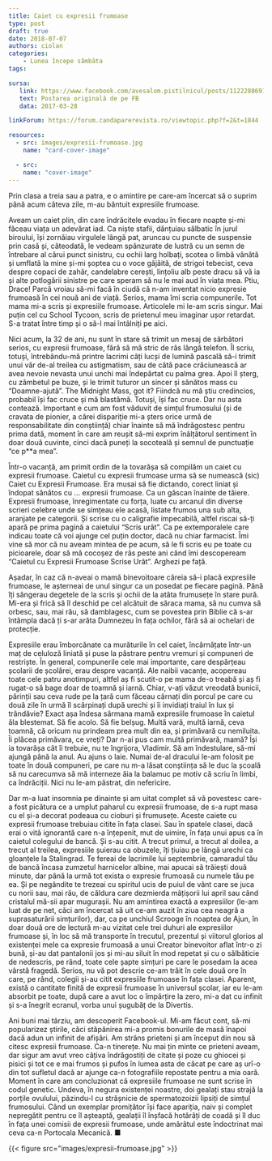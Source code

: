 ```yaml
---
title: Caiet cu expresii frumoase
type: post
draft: true
date: 2018-07-07
authors: ciolan
categories:
    - Lunea începe sâmbăta
tags:

sursa:
   link: https://www.facebook.com/avesalom.pistilnicul/posts/1122288691216252
   text: Postarea originală de pe FB
   data: 2017-03-28

linkForum: https://forum.candaparerevista.ro/viewtopic.php?f=2&t=1844

resources:
  - src: images/expresii-frumoase.jpg
    name: "card-cover-image"

  - src:
    name: "cover-image"
---
```


Prin clasa a treia sau a patra, e o amintire pe care-am încercat să o suprim până acum câteva zile, m-au bântuit expresiile frumoase.

Aveam un caiet plin, din care îndrăcitele evadau în fiecare noapte și-mi făceau viața un adevărat iad. Ca niște stafii, dănțuiau sălbatic în jurul biroului, își zornăiau virgulele lângă pat, aruncau cu puncte de suspensie prin casă și, câteodată, le vedeam spânzurate de lustră cu un semn de întrebare al cărui punct sinistru, cu ochii larg holbați, scotea o limbă vânătă și umflată la mine și-mi șoptea cu o voce gâjâită, de strigoi tebecist, ceva despre copaci de zahăr, candelabre cerești, lințoliu alb peste dracu să vă ia și alte potlogării sinistre pe care speram să nu le mai aud în viața mea. Ptiu, Drace! Parcă vroiau să-mi facă în ciudă că n-am inventat nicio expresie frumoasă în cei nouă ani de viață. Serios, mama îmi scria compunerile. Tot mama mi-a scris și expresiile frumoase. Articolele mi le-am scris singur. Mai puțin cel cu School Tycoon, scris de prietenul meu imaginar ușor retardat. S-a tratat între timp și o să-l mai întâlniți pe aici.

Nici acum, la 32 de ani, nu sunt în stare să trimit un mesaj de sărbători serios, cu expresii frumoase, fără să mă stric de râs lângă telefon. Îl scriu, totuși, întrebându-mă printre lacrimi câți lucși de lumină pascală să-i trimit unui văr de-al treilea cu astigmatism, sau de câtă pace crăciunească ar avea nevoie nevasta unui unchi mai îndepărtat cu palma grea. Apoi îl șterg, cu zâmbetul pe buze, și le trimit tuturor un sincer și sănătos mass cu “Doamne-ajută”. The Midnight Mass, got it? Fiindcă nu mă știu credincios, probabil își fac cruce și mă blastămă. Totuși, își fac cruce. Dar nu asta contează. Important e cum am fost văduvit de simțul frumosului (și de cravata de pionier, a cărei dispariție mi-a șters orice urmă de responsabilitate din conștiință) chiar înainte să mă îndrăgostesc pentru prima dată, moment în care am reușit să-mi exprim înălțătorul sentiment în doar două cuvinte, cinci dacă puneți la socoteală și semnul de punctuație “ce p**a mea”.

Într-o vacanță, am primit ordin de la tovarășa să compilăm un caiet cu expresii frumoase. Caietul cu expresii frumoase urma să se numească (sic) Caiet cu Expresii Frumoase. Era musai să fie dictando, corect liniat și îndopat sănătos cu … expresii frumoase. Ca un gâscan înainte de tăiere. Expresii frumoase, înregimentate cu forța, luate cu arcanul din diverse scrieri celebre unde se simțeau ele acasă, listate frumos una sub alta, aranjate pe categorii. Și scrise cu o caligrafie impecabilă, altfel riscai să-ți apară pe prima pagină a caietului “Scris urât”. Ca pe extemporalele care indicau toate că voi ajunge cel puțin doctor, dacă nu chiar farmacist. Îmi vine să mor că nu aveam mintea de pe acum, să le fi scris eu pe toate cu picioarele, doar să mă cocoșez de râs peste ani când îmi descopeream “Caietul cu Expresii Frumoase Scrise Urât”. Arghezi pe față.

Așadar, în caz că n-aveai o mamă binevoitoare căreia să-i placă expresiile frumoase, le așterneai de unul singur ca un posedat pe fiecare pagină. Până îți sângerau degetele de la scris și ochii de la atâta frumusețe în stare pură. Mi-era și frică să îl deschid pe cel alcătuit de săraca mama, să nu cumva să orbesc, sau, mai rău, să damblagesc, cum se povestea prin Biblie că s-ar întâmpla dacă ți s-ar arăta Dumnezeu în fața ochilor, fără să ai ochelari de protecție.

Expresiile erau îmborcănate ca murăturile în cel caiet, încârnățate într-un maț de celuloză liniată și puse la păstrare pentru vremuri și compuneri de restriște. În general, compunerile cele mai importante, care despărțeau școlarii de școlărei, erau despre vacanță. Ale naibii vacanțe, acopereau toate cele patru anotimpuri, altfel aș fi scutit-o pe mama de-o treabă și aș fi rugat-o să bage doar de toamnă și iarnă. Chiar, v-ați văzut vreodată bunicii, părinții sau ceva rude pe la țară cum făceau cârnați din porcul pe care cu două zile în urmă îl scărpinați după urechi și îi invidiați traiul în lux și trândăvie? Exact așa îndesa sărmana mamă expresiile frumoase în caietul ăla blestemat. Să fie acolo. Să fie belșug. Multă vară, multă iarnă, ceva toamnă, că oricum nu prindeam prea mult din ea, și primăvară cu nemiluita. Îi plăcea primăvara, ce vreți? Dar n-ai pus cam multă primăvară, mamă? Își ia tovarășa cât îi trebuie, nu te îngrijora, Vladimir. Să am îndestulare, să-mi ajungă până la anul. Au ajuns o laie. Numai de-al dracului le-am folosit pe toate în două compuneri, pe care nu m-a lăsat conștiința să le duc la școală să nu carecumva să mă interneze ăia la balamuc pe motiv că scriu în limbi, ca îndrăciții. Nici nu le-am păstrat, din nefericire.

Dar m-a luat insomnia pe dinainte și am uitat complet să vă povestesc care-a fost picătura ce a umplut paharul cu expresii frumoase, de s-a rupt masa cu el și-a decorat podeaua cu cioburi și frumusețe. Aceste caiete cu expresii frumoase trebuiau citite în fața clasei. Sau în spatele clasei, dacă erai o vită ignorantă care n-a înțepenit, mut de uimire, în fața unui apus ca în caietul colegului de bancă. Și s-au citit. A trecut primul, a trecut al doilea, a trecut al treilea, expresiile șuierau ca obuzele, îți țiuiau pe lângă urechi ca gloanțele la Stalingrad. Te fereai de lacrimile lui septembrie, camaradul tău de bancă încasa zumzetul harnicelor albine, mai apucai să trăiești două minute, dar până la urmă tot exista o expresie frumoasă cu numele tău pe ea. Și pe negândite te trezeai cu spiritul ucis de puiul de vânt care se juca cu norii sau, mai rău, de căldura care dezmierda mâțișorii lui april sau când cristalul mă-sii apar mugurașii. Nu am amintirea exactă a expresiilor (le-am luat de pe net, căci am încercat să uit ce-am auzit în ziua cea neagră a suprasaturării simțurilor), dar, ca pe unchiul Scrooge în noaptea de Ajun, în doar două ore de lectură m-au vizitat cele trei duhuri ale expresiilor frumoase și, în loc să mă transporte în trecutul, prezentul și viitorul glorios al existenței mele ca expresie frumoasă a unui Creator binevoitor aflat într-o zi bună, și-au dat pantalonii jos și mi-au siluit în mod repetat și cu o sălbăticie de nedescris, pe rând, toate cele șapte simțuri pe care le posedam la acea vârstă fragedă. Serios, nu vă pot descrie ce-am trăit în cele două ore în care, pe rând, colegii și-au citit expresiile frumoase în fața clasei. Aparent, există o cantitate finită de expresii frumoase în universul școlar, iar eu le-am absorbit pe toate, după care a avut loc o împărțire la zero, mi-a dat cu infinit și s-a înegrit ecranul, vorba unui șugubăț de la Divertis.

Ani buni mai târziu, am descoperit Facebook-ul. Mi-am făcut cont, să-mi popularizez știrile, căci stăpânirea mi-a promis bonurile de masă înapoi dacă adun un infinit de afișări. Am strâns prieteni și am început din nou să citesc expresii frumoase. Ca-n tinerețe. Nu mai țin minte ce prieteni aveam, dar sigur am avut vreo câțiva îndrăgostiți de citate și poze cu ghiocei și pisici și tot ce e mai frumos și pufos în lumea asta de căcat pe care aș urî-o din tot sufletul dacă ar ajunge ca-n fotografiile repostate pentru a mia oară. Moment în care am concluzionat că expresiile frumoase ne sunt scrise în codul genetic. Undeva, în negura existenței noastre, doi gealați stau strajă la porțile ovulului, păzindu-l cu strășnicie de spermatozoizii lipsiți de simțul frumosului. Când un exemplar promițător își face apariția, naiv și complet nepregătit pentru ce îl așteaptă, gealații îl înșfacă hotărâți de coadă și îl duc în fața unei comisii de expresii frumoase, unde amărâtul este îndoctrinat mai ceva ca-n Portocala Mecanică. ■

{{< figure  src="images/expresii-frumoase.jpg" >}}
